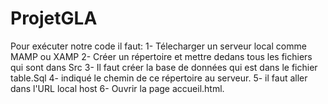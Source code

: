 # ProjetGLA
Pour exécuter notre code il faut: 
1- Télecharger un serveur local comme MAMP ou XAMP
2- Créer un répertoire et mettre dedans tous les fichiers qui sont dans Src 
3- Il faut créer la base de données qui est dans le fichier table.Sql
4- indiqué le chemin de ce répertoire au serveur.
5- il faut aller dans l'URL local host 
6- Ouvrir la page accueil.html.
